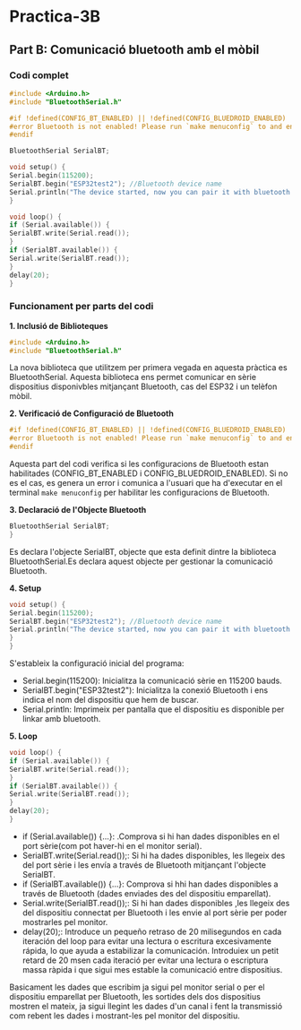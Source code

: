# Practica-3B
## Part B: Comunicació bluetooth amb el mòbil 
### Codi complet
```cpp
#include <Arduino.h>
#include "BluetoothSerial.h"

#if !defined(CONFIG_BT_ENABLED) || !defined(CONFIG_BLUEDROID_ENABLED)
#error Bluetooth is not enabled! Please run `make menuconfig` to and enable it
#endif

BluetoothSerial SerialBT;

void setup() {
Serial.begin(115200);
SerialBT.begin("ESP32test2"); //Bluetooth device name
Serial.println("The device started, now you can pair it with bluetooth!");
}

void loop() {
if (Serial.available()) {
SerialBT.write(Serial.read());
}
if (SerialBT.available()) {
Serial.write(SerialBT.read());
}
delay(20);
}
```
### Funcionament per parts del codi

__1. Inclusió de Biblioteques__
```cpp
#include <Arduino.h>
#include "BluetoothSerial.h"

```
La nova biblioteca que utilitzem per primera vegada en aquesta pràctica es BluetoothSerial.
Aquesta biblioteca ens permet comunicar en sèrie dispositius disponivbles mitjançant Bluetooth, cas del ESP32 i un telèfon mòbil.

__2. Verificació de Configuració de Bluetooth__
```cpp
#if !defined(CONFIG_BT_ENABLED) || !defined(CONFIG_BLUEDROID_ENABLED)
#error Bluetooth is not enabled! Please run `make menuconfig` to and enable it
#endif
```
Aquesta part del codi verifica si les configuracions de Bluetooth estan habilitades (CONFIG_BT_ENABLED i CONFIG_BLUEDROID_ENABLED).
Si no es el cas, es genera un error i comunica a l'usuari que ha d'executar en el terminal `make menuconfig` per habilitar les configuracions de Bluetooth.

__3. Declaració de l'Objecte Bluetooth__
```cpp
BluetoothSerial SerialBT;
}
```
Es declara l'objecte SerialBT, objecte que esta definit dintre la biblioteca BluetoothSerial.Es declara aquest objecte per gestionar la comunicació Bluetooth.

__4. Setup__
```cpp
void setup() {
Serial.begin(115200);
SerialBT.begin("ESP32test2"); //Bluetooth device name
Serial.println("The device started, now you can pair it with bluetooth!");
}
}
```
S'estableix la configuració inicial del programa:
- Serial.begin(115200): Inicialitza la comunicació sèrie en 115200 bauds.
- SerialBT.begin("ESP32test2"): Inicialitza la conexió Bluetooth i ens indica el nom del dispositiu que hem de buscar.
- Serial.println: Imprimeix per pantalla que el dispositiu es disponible per linkar amb bluetooth.
  
__5. Loop__
```cpp
void loop() {
if (Serial.available()) {
SerialBT.write(Serial.read());
}
if (SerialBT.available()) {
Serial.write(SerialBT.read());
}
delay(20);
}
```
- if (Serial.available()) {...}: .Comprova si hi han dades disponibles en el port sèrie(com pot haver-hi en el monitor serial).
- SerialBT.write(Serial.read());: Si hi ha  dades disponibles, les llegeix des del port sèrie i les envía a través de Bluetooth mitjançant l'objecte SerialBT. 
- if (SerialBT.available()) {...}: Comprova si hhi han dades disponibles a través de Bluetooth (dades enviades des del dispositiu emparellat).
- Serial.write(SerialBT.read());: Si hi han dades disponibles ,les llegeix des del dispositiu connectat per Bluetooth i les envie al port sèrie per poder mostrarles pel monitor.
- delay(20);: Introduce un pequeño retraso de 20 milisegundos en cada iteración del loop para evitar una lectura o escritura excesivamente rápida, lo que ayuda a estabilizar la comunicación. Introduiex un petit retard de 20 msen cada iteració per evitar una lectura o escriptura massa ràpida i que sigui mes estable la comunicació entre dispositius.

Basicament les dades que escribim ja sigui pel monitor serial o per el dispositiu emparellat per Bluetooth, les sortides dels dos dispositius mostren el mateix, ja sigui llegint les dades d'un canal i fent la transmissió com rebent les dades i mostrant-les pel monitor del dispositiu.
